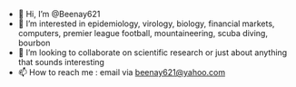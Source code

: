 - 👋 Hi, I’m @Beenay621
- 👀 I’m interested in epidemiology, virology, biology, financial markets, computers, premier league football, mountaineering, scuba diving, bourbon
- 💞️ I’m looking to collaborate on scientific research or just about anything that sounds interesting
- 📫 How to reach me : email via beenay621@yahoo.com
<!---
Beenay621/Beenay621 is a ✨ special ✨ repository because its `README.md` (this file) appears on your GitHub profile.
You can click the Preview link to take a look at your changes.
--->
